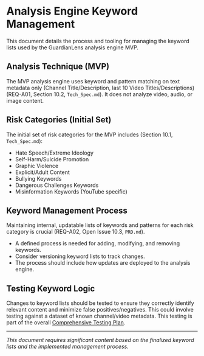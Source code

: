# Analysis Engine Keyword Management

This document details the process and tooling for managing the keyword lists used by the GuardianLens analysis engine MVP.

## Analysis Technique (MVP)

The MVP analysis engine uses keyword and pattern matching on text metadata only (Channel Title/Description, last 10 Video Titles/Descriptions) (REQ-A01, Section 10.2, `Tech_Spec.md`). It does not analyze video, audio, or image content.

## Risk Categories (Initial Set)

The initial set of risk categories for the MVP includes (Section 10.1, `Tech_Spec.md`):
*   Hate Speech/Extreme Ideology
*   Self-Harm/Suicide Promotion
*   Graphic Violence
*   Explicit/Adult Content
*   Bullying Keywords
*   Dangerous Challenges Keywords
*   Misinformation Keywords (YouTube specific)

## Keyword Management Process

Maintaining internal, updatable lists of keywords and patterns for each risk category is crucial (REQ-A02, Open Issue 10.3, `PRD.md`).
*   A defined process is needed for adding, modifying, and removing keywords.
*   Consider versioning keyword lists to track changes.
*   The process should include how updates are deployed to the analysis engine.

## Testing Keyword Logic

Changes to keyword lists should be tested to ensure they correctly identify relevant content and minimize false positives/negatives. This could involve testing against a dataset of known channel/video metadata.
This testing is part of the overall [Comprehensive Testing Plan](./development-progress.md#comprehensive-testing-plan).

---

*This document requires significant content based on the finalized keyword lists and the implemented management process.*